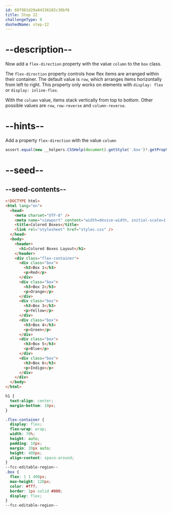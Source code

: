```yaml
---
id: 68f981d29a04336102c39bf6
title: Step 22
challengeType: 0
dashedName: step-22
---
```


# --description--

Now add a `flex-direction` property with the value `column` to the `box` class.

The `flex-direction` property controls how flex items are arranged within their container. The default value is `row`, which arranges items horizontally from left to right. This property only works on elements with `display: flex` or `display: inline-flex`.

With the `column` value, items stack vertically from top to bottom. Other possible values are `row`, `row-reverse` and `column-reverse`.

# --hints--

Add a property `flex-direction` with the value `column`

```js
assert.equal(new __helpers.CSSHelp(document).getStyle('.box')?.getPropVal('flex-direction'), 'column');
```

# --seed--

## --seed-contents--

```html
<!DOCTYPE html>
<html lang="en">
  <head>
    <meta charset="UTF-8" />
    <meta name="viewport" content="width=device-width, initial-scale=1.0" />
    <title>Colored Boxes</title>
    <link rel="stylesheet" href="styles.css" />
  </head>
  <body>
    <header>
      <h1>Colored Boxes Layout</h1>
    </header>
    <div class="flex-container">
      <div class="box">
        <h3>Box 1</h3>
        <p>Red</p>
      </div>
      <div class="box">
        <h3>Box 2</h3>
        <p>Orange</p>
      </div>
      <div class="box">
        <h3>Box 3</h3>
        <p>Yellow</p>
      </div>
      <div class="box">
        <h3>Box 4</h3>
        <p>Green</p>
      </div>
      <div class="box">
        <h3>Box 5</h3>
        <p>Blue</p>
      </div>
      <div class="box">
        <h3>Box 6</h3>
        <p>Indigo</p>
      </div>
    </div>
  </body>
</html>
```

```css
h1 {
  text-align: center;
  margin-bottom: 10px;
}

.flex-container {
  display: flex;
  flex-wrap: wrap;
  width: 70%;
  height: auto;
  padding: 10px;
  margin: 20px auto;
  height: 400px;
  align-content: space-around;
}
--fcc-editable-region--
.box {
  flex: 1 1 400px;
  max-height: 120px;
  color: #fff;
  border: 1px solid #000;
  display: flex;
}
--fcc-editable-region--
```
